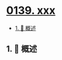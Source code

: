 # [0139. xxx](https://github.com/Tdahuyou/TNotes.leetcode/tree/main/notes/0139.%20xxx)

<!-- region:toc -->

- [1. 📝 概述](#1--概述)

<!-- endregion:toc -->

## 1. 📝 概述
